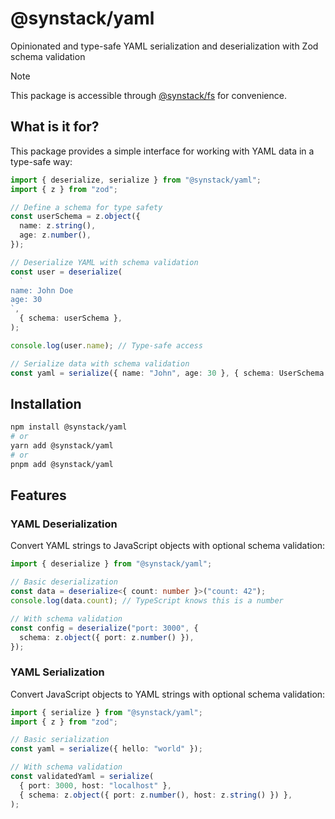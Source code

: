 # @synstack/yaml

Opinionated and type-safe YAML serialization and deserialization with Zod schema validation

> [!NOTE]
> This package is accessible through [@synstack/fs](../fs/README.md) for convenience.

## What is it for?

This package provides a simple interface for working with YAML data in a type-safe way:

```typescript
import { deserialize, serialize } from "@synstack/yaml";
import { z } from "zod";

// Define a schema for type safety
const userSchema = z.object({
  name: z.string(),
  age: z.number(),
});

// Deserialize YAML with schema validation
const user = deserialize(
  `
name: John Doe
age: 30
`,
  { schema: userSchema },
);

console.log(user.name); // Type-safe access

// Serialize data with schema validation
const yaml = serialize({ name: "John", age: 30 }, { schema: UserSchema });
```

## Installation

```bash
npm install @synstack/yaml
# or
yarn add @synstack/yaml
# or
pnpm add @synstack/yaml
```

## Features

### YAML Deserialization

Convert YAML strings to JavaScript objects with optional schema validation:

```typescript
import { deserialize } from "@synstack/yaml";

// Basic deserialization
const data = deserialize<{ count: number }>("count: 42");
console.log(data.count); // TypeScript knows this is a number

// With schema validation
const config = deserialize("port: 3000", {
  schema: z.object({ port: z.number() }),
});
```

### YAML Serialization

Convert JavaScript objects to YAML strings with optional schema validation:

```typescript
import { serialize } from "@synstack/yaml";
import { z } from "zod";

// Basic serialization
const yaml = serialize({ hello: "world" });

// With schema validation
const validatedYaml = serialize(
  { port: 3000, host: "localhost" },
  { schema: z.object({ port: z.number(), host: z.string() }) },
);
```
